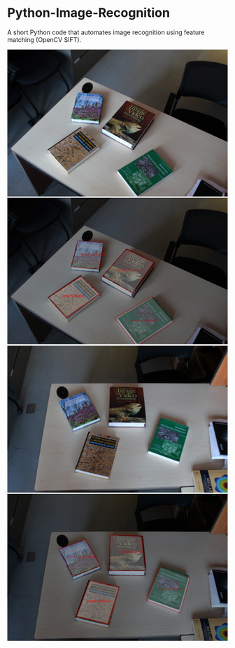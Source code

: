 # Python-Image-Recognition
A short Python code that automates image recognition using feature matching (OpenCV SIFT).


![](IMG_0214.jpeg)
![](IMG_0214.JPG)
![](IMG_0213.jpeg)
![](IMG_0213.JPG)
